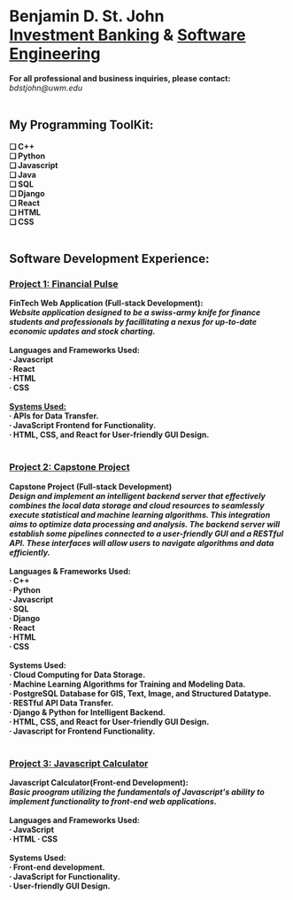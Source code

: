 <h1>Benjamin D. St. John<br>
<a href="https://github.com/sanctusjack">Investment Banking</a> & <a href="https://www.linkedin.com/in/benjamin-st-john-353a85278/">Software Engineering</a></h1>
<p1><b>For all professional and business inquiries, please contact:</b><i> bdstjohn@uwm.edu</i></p1>
<br>
<br>
<h2>My Programming ToolKit:</h2><b>
    ❏ C++ <br>
    ❏ Python <br>
    ❏ Javascript <br>
    ❏ Java  <br>
    ❏ SQL <br>
    ❏ Django <br>
    ❏ React <br>
    ❏ HTML <br> 
    ❏ CSS
<br>
<br>
<h2>Software Development Experience:</h2>
<h3><a href="https://github.com/sanctusjack/Project-1-Financial-Pulse">Project 1: Financial Pulse</h3></a>
<b>FinTech Web Application (Full-stack Development):</b> <br>
<i>Website application designed to be a swiss-army knife for finance students and professionals by facillitating a nexus for up-to-date economic updates and stock charting.</i>
<br>
<br>
<b>Languages and Frameworks Used:</b> <br>
  ∙ Javascript <br>
  ∙ React <br>
  ∙ HTML <br>
  ∙ CSS
  <br>
  <br>
  <b><u>Systems Used:</b></u> <br>
    ∙ APIs for Data Transfer. <br>
    ∙ JavaScript Frontend for Functionality. <br>
    ∙ HTML, CSS, and React for User-friendly GUI Design. 
<br>
<br>
<h3><a  href="https://github.com/sanctusjack/Project-2-Algo-Data-ML">Project 2: Capstone Project    </a></h3>
<b>Capstone Project (Full-stack Development)</b> <br>
 <i>Design and implement an intelligent backend server that effectively combines the local data storage and cloud resources to seamlessly execute statistical and machine learning algorithms. This integration aims to optimize data processing and analysis. The backend server will establish some pipelines connected to a user-friendly GUI and a RESTful API. These interfaces will allow users to navigate algorithms and data efficiently.</i>
 <br>
 <br>
 <b>Languages & Frameworks Used:</b> <br>
  ∙ C++ <br>
  ∙ Python <br>
  ∙ Javascript <br>
  ∙ SQL <br>
  ∙ Django <br>
  ∙ React <br>
  ∙ HTML <br>
  ∙ CSS 
  <br>
  <br>
  <b>Systems Used:</b> <br>
    ∙ Cloud Computing for Data Storage. <br>
    ∙ Machine Learning Algorithms for Training and Modeling Data. <br>
    ∙ PostgreSQL Database for GIS, Text, Image, and Structured Datatype. <br>
    ∙ RESTful API Data Transfer. <br>
    ∙ Django & Python for Intelligent Backend. <br>
    ∙ HTML, CSS, and React for User-friendly GUI Design. <br>
    ∙ Javascript for Frontend Functionality.
<br>
<br>
<h3><a href="https://github.com/sanctusjack/Project-3-Javascript-Calculator">Project 3: Javascript Calculator</h3></a>
<b>Javascript Calculator(Front-end Development):</b> <br>
<i>Basic proogram utilizing the fundamentals of Javascript's ability to implement functionality to front-end web applications.</i>
<br>
<br>
<b>Languages and Frameworks Used:</b> <br>
  ∙ JavaScript <br>
  ∙ HTML
  ∙ CSS
  <br>
  <br>
  <b>Systems Used:</b> <br>
    ∙ Front-end development. <br>
    ∙ JavaScript for Functionality. <br>
    ∙ User-friendly GUI Design. 
<br>
<br>
